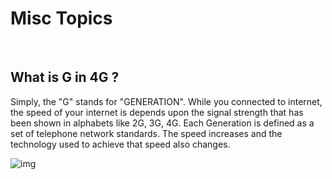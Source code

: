 # Misc Topics

<br>

## What is G in 4G ?
Simply, the "G" stands for "GENERATION". While you connected to internet, the speed of your internet is depends upon the signal strength that has been shown in alphabets like 2G, 3G, 4G. Each Generation is defined as a set of telephone network standards. The speed increases and the technology used to achieve that speed also changes.

![img](http://net-informations.com/q/diff/img/mobile-generations.png)

